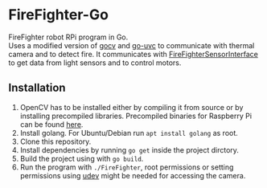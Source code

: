 # FireFighter-Go
FireFighter robot RPi program in Go.  
Uses a modified version of [gocv](https://github.com/MartinRobomaze/gocv) and [go-uvc](https://github.com/MartinRobomaze/go-uvc) to communicate with thermal camera and to detect fire. It communicates with [FireFighterSensorInterface](https://github.com/MartinRobomaze/FireFighterSensorInterface) to get data from light sensors and to control motors.
## Installation
1. OpenCV has to be installed either by compiling it from source or by installing precompiled libraries. Precompiled binaries for Raspberry Pi can be found [here](https://lindevs.com/install-precompiled-opencv-on-raspberry-pi/).  
2. Install golang. For Ubuntu/Debian run `apt install golang` as root. 
3. Clone this repository.
4. Install dependencies by running `go get` inside the project dirctory.
5. Build the project using with `go build`.
6. Run the program with `./FireFighter`, root permissions or setting permissions using [udev](https://stackoverflow.com/questions/22713834/libusb-cannot-open-usb-device-permission-isse-netbeans-ubuntu) might be needed for accessing the camera.
